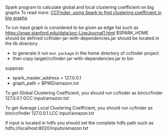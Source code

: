 Spark program to calculate global and local clustering coefficient on big graphs
To read more: <a href="https://link.springer.com/epdf/10.1007/s11227-017-2040-8?author_access_token=TW4a-7JzCf89bJoDZUNMSve4RwlQNchNByi7wbcMAY6ErF9saB9cMGINzlgrVkntVxlqO8jdZ0Nkgfb_taNvC-uz--I-uXUcYtI5bthNGSzV4E1WR7_7fyLlnmRcm7A-5BhDs9qIpIcoUKMsiODygw%3D%3D">CCFinder: using Spark to find clustering coefficient in big graphs</a>


To run
input graph is considered to be given as edge list such as https://snap.stanford.edu/data/soc-LiveJournal1.html
$SPARK_HOME should be defined
ccfinder-jar-with-dependencies.jar should be located in the lib directory
  - to generate it run `mvn package` in the home directory of ccfinder project
  - then copy target/ccfinder-jar-with-dependencies.jar to bin

suppose:
 - spark_master_address = 127.0.0.1
 - graph_path = $PWD/amazon.txt

To get Global Clustering Coefficient, you should run ccfinder as
bin/ccfinder 127.0.0.1 GCC input/amazon.txt

To get Average Local Clustering Coefficient, you should run ccfinder as
bin/ccfinder 127.0.0.1 LCC input/amazon.txt

if input is located in hdfs you should set the complete hdfs path such as
hdfs://localhost:8020/inputs/amazon.txt
